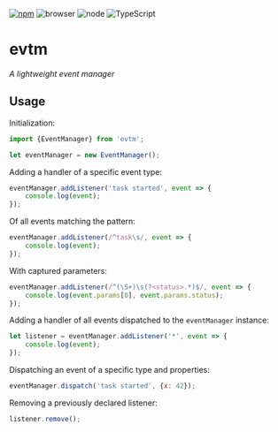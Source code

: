 [![npm](https://img.shields.io/npm/v/evtm?labelColor=royalblue&color=royalblue&style=flat-square)](https://www.npmjs.com/package/evtm) ![browser](https://img.shields.io/badge/browser-✓-345?labelColor=345&color=345&style=flat-square) ![node](https://img.shields.io/badge/node-✓-345?labelColor=345&color=345&style=flat-square) ![TypeScript](https://img.shields.io/badge/TypeScript-✓-345?labelColor=345&color=345&style=flat-square)

# evtm

*A lightweight event manager*

## Usage

Initialization:

```js
import {EventManager} from 'evtm';

let eventManager = new EventManager();
```

Adding a handler of a specific event type:

```js
eventManager.addListener('task started', event => {
    console.log(event);
});
```

Of all events matching the pattern:

```js
eventManager.addListener(/^task\s/, event => {
    console.log(event);
});
```

With captured parameters:

```js
eventManager.addListener(/^(\S+)\s(?<status>.*)$/, event => {
    console.log(event.params[0], event.params.status);
});
```

Adding a handler of all events dispatched to the `eventManager` instance:

```js
let listener = eventManager.addListener('*', event => {
    console.log(event);
});
```

Dispatching an event of a specific type and properties:

```js
eventManager.dispatch('task started', {x: 42});
```

Removing a previously declared listener:

```js
listener.remove();
```
